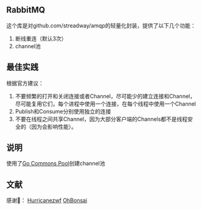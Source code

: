 ## RabbitMQ

这个库是对github.com/streadway/amqp的轻量化封装，提供了以下几个功能：
1. 断线重连（默认3次）
2. channel池

## 最佳实践
根据官方建议：
1. 不要频繁的打开和关闭连接或者Channel，尽可能少的建立连接和Channel，尽可能复用它们，每个进程中使用一个连接，在每个线程中使用一个Channel
2. Publish和Consume分别使用独立的连接
3. 不要在线程之间共享Channel，因为大部分客户端的Channels都不是线程安全的（因为会影响性能）。

## 说明
使用了[Go Commons Pool](https://github.com/jolestar/go-commons-pool)创建channel池

## 文献
感谢🙏：
[Hurricanezwf](https://github.com/Hurricanezwf/rabbitmq-go)
[OhBonsai](https://www.jianshu.com/p/da8c18bc3455)

